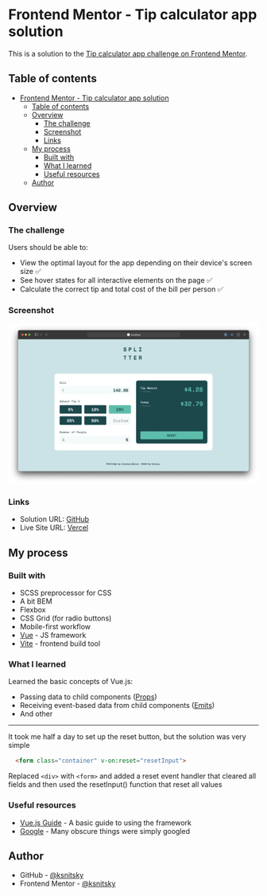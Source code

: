 # Frontend Mentor - Tip calculator app solution

This is a solution to the [Tip calculator app challenge on Frontend Mentor](https://www.frontendmentor.io/challenges/tip-calculator-app-ugJNGbJUX).

## Table of contents

- [Frontend Mentor - Tip calculator app solution](#frontend-mentor---tip-calculator-app-solution)
  - [Table of contents](#table-of-contents)
  - [Overview](#overview)
    - [The challenge](#the-challenge)
    - [Screenshot](#screenshot)
    - [Links](#links)
  - [My process](#my-process)
    - [Built with](#built-with)
    - [What I learned](#what-i-learned)
    - [Useful resources](#useful-resources)
  - [Author](#author)

## Overview

### The challenge

Users should be able to:

- View the optimal layout for the app depending on their device's screen size :white_check_mark:
- See hover states for all interactive elements on the page :white_check_mark:
- Calculate the correct tip and total cost of the bill per person :white_check_mark:

### Screenshot

![](./screenshot.png)

### Links

- Solution URL: [GitHub](https://github.com/ksnitsky/Frontend-Mentor-Challenges/tree/main/Tip-calculator)
- Live Site URL: [Vercel](https://tip-calculator-app-gamma.vercel.app)

## My process

### Built with

- SCSS preprocessor for CSS
- A bit BEM
- Flexbox
- CSS Grid (for radio buttons)
- Mobile-first workflow
- [Vue](https://vuejs.org/) - JS framework
- [Vite](https://vitejs.dev/) - frontend build tool

### What I learned

Learned the basic concepts of Vue.js:
- Passing data to child components ([Props](https://vuejs.org/guide/components/props.html))
- Receiving event-based data from child components ([Emits](https://vuejs.org/guide/components/events.html))
- And other


***
  It took me half a day to set up the reset button, but the solution was very simple
```html
  <form class="container" v-on:reset="resetInput">
```
Replaced  `<div>` with `<form>` and added a reset event handler that cleared all fields and then used the resetInput() function that reset all values

### Useful resources

- [Vue.js Guide](https://vuejs.org/guide/introduction.html) - A basic guide to using the framework
- [Google](https://www.google.com/) - Many obscure things were simply googled

## Author

- GitHub - [@ksnitsky](https://github.com/ksnitsky)
- Frontend Mentor - [@ksnitsky](https://www.frontendmentor.io/profile/ksnitsky)

